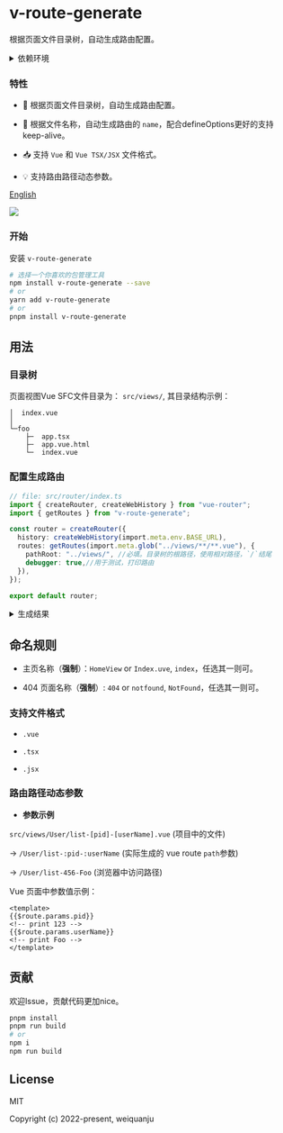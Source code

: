 # v-route-generate

根据页面文件目录树，自动生成路由配置。

<details>
<summary>依赖环境</summary><br>

- Vite@2.9.0

- Vue@3.0.0

- Vue-Router@4.0.0

<br></details>

### 特性

- 🚀 根据页面文件目录树，自动生成路由配置。

- 🦾 根据文件名称，自动生成路由的 `name`，配合defineOptions更好的支持keep-alive。

- 📥 支持 `Vue` 和 `Vue TSX/JSX` 文件格式。

- 💡 支持路由路径动态参数。

[English](./README.md)

<a href="https://www.npmjs.com/package/v-route-generate">
    <img src="https://img.shields.io/badge/npm-1.2.0-brightgreen">
</a>

### 开始

安装 `v-route-generate`

```bash
# 选择一个你喜欢的包管理工具
npm install v-route-generate --save
# or
yarn add v-route-generate
# or
pnpm install v-route-generate
```

## 用法

### 目录树

页面视图Vue SFC文件目录为： `src/views/`, 其目录结构示例：

```text
│  index.vue
│
└─foo
    ├─  app.tsx
    ├─  app.vue.html
    └─  index.vue
```

### 配置生成路由

```ts
// file: src/router/index.ts
import { createRouter, createWebHistory } from "vue-router";
import { getRoutes } from "v-route-generate";

const router = createRouter({
  history: createWebHistory(import.meta.env.BASE_URL),
  routes: getRoutes(import.meta.glob("../views/**/**.vue"), {
    pathRoot: "../views/", //必填。目录树的根路径，使用相对路径，`/`结尾
    debugger: true,//用于测试，打印路由
  }),
});

export default router;
```

<details>
<summary>生成结果</summary><br>

```ts
// 根据上面目录生成的路由配置如下：
[
	{
		"path": "/foo",
		"children": [
			{
				"name": "FooApp",
				"path": "app",
				"component": ()=>import('../views/foo/app.tsx')
			},
			{
				"name": "FooIndex",
				"path": "",
				"component": ()=>import('../views/foo/index.vue')
			}
		]
	},
	{
		"name": "Index",
		"path": "/",
		"component": ()=>import('../views/index.vue')
	}
]
```

<br></details>

## 命名规则

- 主页名称（**强制**）：`HomeView` or `Index.uve`, `index`，任选其一则可。

- 404 页面名称（**强制**）: `404` or `notfound`, `NotFound`，任选其一则可。

### 支持文件格式

- `.vue`

- `.tsx`

- `.jsx`

### 路由路径动态参数

- **参数示例**

`src/views/User/list-[pid]-[userName].vue` (项目中的文件)

→ `/User/list-:pid-:userName` (实际生成的 vue route `path`参数)

→ `/User/list-456-Foo` (浏览器中访问路径)

Vue 页面中参数值示例：

```vue
<template>
{{$route.params.pid}}
<!-- print 123 -->
{{$route.params.userName}}
<!-- print Foo -->
</template>
```

## 贡献

欢迎Issue，贡献代码更加nice。

```bash
pnpm install
pnpm run build
# or
npm i
npm run build
```

## License

MIT

Copyright (c) 2022-present, weiquanju
